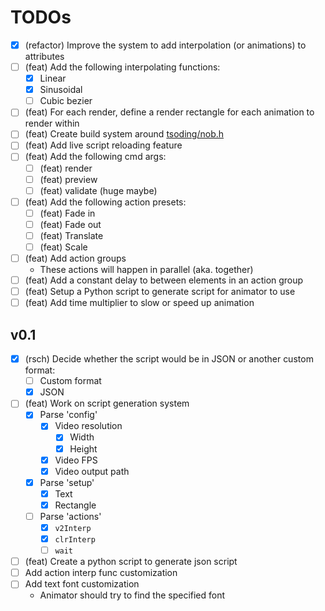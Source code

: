 # TODOs

- [x] (refactor) Improve the system to add interpolation (or animations) to attributes
- [ ] (feat) Add the following interpolating functions:
    - [x] Linear
    - [x] Sinusoidal
    - [ ] Cubic bezier
- [ ] (feat) For each render, define a render rectangle for each animation to render within
- [ ] (feat) Create build system around [tsoding/nob.h](https://github.com/tsoding/nob.h)
- [ ] (feat) Add live script reloading feature
- [ ] (feat) Add the following cmd args:
    - [ ] (feat) render
    - [ ] (feat) preview
    - [ ] (feat) validate (huge maybe)
- [ ] (feat) Add the following action presets:
    - [ ] (feat) Fade in
    - [ ] (feat) Fade out
    - [ ] (feat) Translate
    - [ ] (feat) Scale
- [ ] (feat) Add action groups
    - These actions will happen in parallel (aka. together)
- [ ] (feat) Add a constant delay to between elements in an action group
- [ ] (feat) Setup a Python script to generate script for animator to use
- [ ] (feat) Add time multiplier to slow or speed up animation

## v0.1
- [x] (rsch) Decide whether the script would be in JSON or another custom format:
    - [ ] Custom format
    - [x] JSON
- [ ] (feat) Work on script generation system
    - [x] Parse 'config'
        - [x] Video resolution
            - [x] Width
            - [x] Height
        - [x] Video FPS
        - [x] Video output path
    - [x] Parse 'setup'
        - [x] Text
        - [x] Rectangle
    - [ ] Parse 'actions'
        - [x] `v2Interp`
        - [x] `clrInterp`
        - [ ] `wait`
- [ ] (feat) Create a python script to generate json script
- [ ] Add action interp func customization
- [ ] Add text font customization
    - Animator should try to find the specified font
